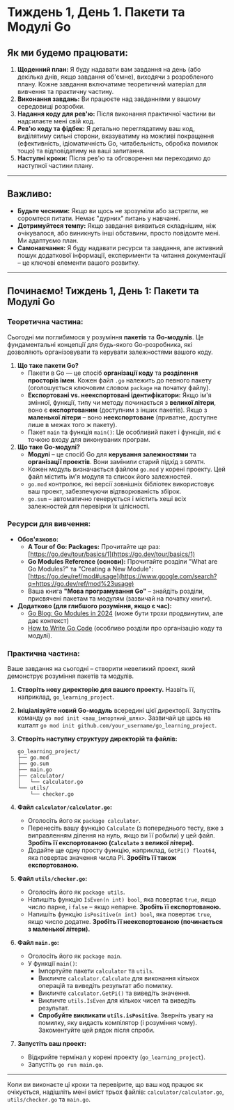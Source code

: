 # Тиждень 1, День 1. Пакети та Модулі Go
## Як ми будемо працювати:

1. **Щоденний план:** Я буду надавати вам завдання на день (або декілька днів, якщо завдання об'ємне), виходячи з розробленого плану. Кожне завдання включатиме теоретичний матеріал для вивчення та практичну частину.
2. **Виконання завдань:** Ви працюєте над завданнями у вашому середовищі розробки.
3. **Надання коду для рев'ю:** Після виконання практичної частини ви надсилаєте мені свій код.
4. **Рев'ю коду та фідбек:** Я детально переглядатиму ваш код, виділятиму сильні сторони, вказуватиму на можливі покращення (ефективність, ідіоматичність Go, читабельність, обробка помилок тощо) та відповідатиму на ваші запитання.
5. **Наступні кроки:** Після рев'ю та обговорення ми переходимо до наступної частини плану.

---

## Важливо:

- **Будьте чесними:** Якщо ви щось не зрозуміли або застрягли, не соромтеся питати. Немає "дурних" питань у навчанні.
- **Дотримуйтеся темпу:** Якщо завдання виявиться складнішим, ніж очікувалося, або виникнуть інші обставини, просто повідомте мені. Ми адаптуємо план.
- **Самонавчання:** Я буду надавати ресурси та завдання, але активний пошук додаткової інформації, експерименти та читання документації – це ключові елементи вашого розвитку.

---

## Починаємо! Тиждень 1, День 1: Пакети та Модулі Go

### Теоретична частина:

Сьогодні ми поглибимося у розуміння **пакетів** та **Go-модулів**. Це фундаментальні концепції для будь-якого Go-розробника, які дозволяють організовувати та керувати залежностями вашого коду.

1. **Що таке пакети Go?**
    - Пакети в Go — це спосіб **організації коду** та **розділення просторів імен**. Кожен файл `.go` належить до певного пакету (оголошується ключовим словом `package` на початку файлу).
    - **Експортовані vs. неекспортовані ідентифікатори:** Якщо ім'я змінної, функції, типу чи методу починається з **великої літери**, воно є **експортованим** (доступним з інших пакетів). Якщо з **маленької літери** – воно **неекспортоване** (приватне, доступне лише в межах того ж пакету).
    - Пакет `main` та функція `main()`: Це особливий пакет і функція, які є точкою входу для виконуваних програм.
2. **Що таке Go-модулі?**
    - **Модулі** – це спосіб Go для **керування залежностями** та **організації проектів**. Вони замінили старий підхід з `GOPATH`.
    - Кожен модуль визначається файлом `go.mod` у корені проекту. Цей файл містить ім'я модуля та список його залежностей.
    - `go.mod` контролює, які версії зовнішніх бібліотек використовує ваш проект, забезпечуючи відтворюваність збірок.
    - `go.sum` – автоматично генерується і містить хеші всіх залежностей для перевірки їх цілісності.

### Ресурси для вивчення:

- **Обов'язково:**
    - **A Tour of Go: Packages:** Прочитайте ще раз: [https://go.dev/tour/basics/1](https://go.dev/tour/basics/1)
    - **Go Modules Reference (основи):** Прочитайте розділи "What are Go Modules?" та "Creating a New Module": [https://go.dev/ref/mod#usage](https://www.google.com/search?q=https://go.dev/ref/mod%23usage)
    - Ваша книга **"Мова програмування Go"** – знайдіть розділи, присвячені пакетам та модулям (зазвичай на початку книги).
- **Додатково (для глибшого розуміння, якщо є час):**
    - [Go Blog: Go Modules in 2024](https://www.google.com/search?q=https://go.dev/blog/go-modules-2024) (може бути трохи продвинутим, але дає контекст)
    - [How to Write Go Code](https://go.dev/doc/code) (особливо розділи про організацію коду та модулі).

### Практична частина:

Ваше завдання на сьогодні – створити невеликий проект, який демонструє розуміння пакетів та модулів.

1. **Створіть нову директорію для вашого проекту.** Назвіть її, наприклад, `go_learning_project`.
    
2. **Ініціалізуйте новий Go-модуль** всередині цієї директорії. Запустіть команду `go mod init <ваш_імпортний_шлях>`. Зазвичай це щось на кшталт `go mod init github.com/your_username/go_learning_project`.
    
3. **Створіть наступну структуру директорій та файлів:**
    
    ```
    go_learning_project/
    ├── go.mod
    ├── go.sum
    ├── main.go
    ├── calculator/
    │   └── calculator.go
    └── utils/
        └── checker.go
    ```
    
4. **Файл `calculator/calculator.go`:**
    
    - Оголосіть його як `package calculator`.
    - Перенесіть вашу функцію `Calculate` (з попереднього тесту, вже з виправленням ділення на нуль, якщо ви її робили) у цей файл. **Зробіть її експортованою (`Calculate` з великої літери).**
    - Додайте ще одну просту функцію, наприклад, `GetPi() float64`, яка повертає значення числа Pi. **Зробіть її також експортованою.**
5. **Файл `utils/checker.go`:**
    
    - Оголосіть його як `package utils`.
    - Напишіть функцію `IsEven(n int) bool`, яка повертає `true`, якщо число парне, і `false` – якщо непарне. **Зробіть її експортованою.**
    - Напишіть функцію `isPositive(n int) bool`, яка повертає `true`, якщо число додатне. **Зробіть її неекспортованою (починається з маленької літери).**
6. **Файл `main.go`:**
    
    - Оголосіть його як `package main`.
    - У функції `main()`:
        - Імпортуйте пакети `calculator` та `utils`.
        - Викличте `calculator.Calculate` для виконання кількох операцій та виведіть результат або помилку.
        - Викличте `calculator.GetPi()` та виведіть значення.
        - Викличте `utils.IsEven` для кількох чисел та виведіть результат.
        - **Спробуйте викликати `utils.isPositive`**. Зверніть увагу на помилку, яку видасть компілятор (і розуміння чому). Закоментуйте цей рядок після спроби.
7. **Запустіть ваш проект:**
    
    - Відкрийте термінал у корені проекту (`go_learning_project`).
    - Запустіть `go run main.go`.

---

Коли ви виконаєте ці кроки та перевірите, що ваш код працює як очікується, надішліть мені вміст трьох файлів: `calculator/calculator.go`, `utils/checker.go` та `main.go`.